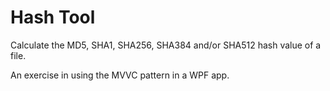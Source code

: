 # Hash Tool
Calculate the MD5, SHA1, SHA256, SHA384 and/or SHA512 hash value of a file.

An exercise in using the MVVC pattern in a WPF app.

